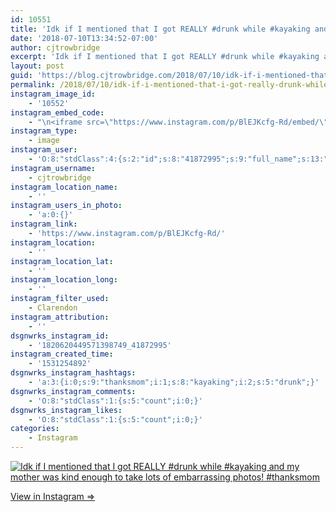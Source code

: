 ```yaml
---
id: 10551
title: 'Idk if I mentioned that I got REALLY #drunk while #kayaking and my mother was kind enough to take lots of embarrassing photos! #thanksmom'
date: '2018-07-10T13:34:52-07:00'
author: cjtrowbridge
excerpt: 'Idk if I mentioned that I got REALLY #drunk while #kayaking and my mother was kind enough to take lots of embarrassing photos! #thanksmom'
layout: post
guid: 'https://blog.cjtrowbridge.com/2018/07/10/idk-if-i-mentioned-that-i-got-really-drunk-while-kayaking-and-my-mother-was-kind-enough-to-take-lots-of-embarrassing-photos-thanksmom/'
permalink: /2018/07/10/idk-if-i-mentioned-that-i-got-really-drunk-while-kayaking-and-my-mother-was-kind-enough-to-take-lots-of-embarrassing-photos-thanksmom/
instagram_image_id:
    - '10552'
instagram_embed_code:
    - "\n<iframe src=\"https://www.instagram.com/p/BlEJKcfg-Rd/embed/\" width=\"612\" height=\"710\" frameborder=\"0\" scrolling=\"no\" allowtransparency=\"true\" class=\"insta-image-embed\"></iframe>\n"
instagram_type:
    - image
instagram_user:
    - 'O:8:"stdClass":4:{s:2:"id";s:8:"41872995";s:9:"full_name";s:13:"CJ Trowbridge";s:15:"profile_picture";s:141:"https://scontent.cdninstagram.com/vp/bdb3dc682730332976d1b56b290153a5/5BE0461C/t51.2885-19/s150x150/13724650_1188772791164794_142557231_a.jpg";s:8:"username";s:12:"cjtrowbridge";}'
instagram_username:
    - cjtrowbridge
instagram_location_name:
    - ''
instagram_users_in_photo:
    - 'a:0:{}'
instagram_link:
    - 'https://www.instagram.com/p/BlEJKcfg-Rd/'
instagram_location:
    - ''
instagram_location_lat:
    - ''
instagram_location_long:
    - ''
instagram_filter_used:
    - Clarendon
instagram_attribution:
    - ''
dsgnwrks_instagram_id:
    - '1820620449571398749_41872995'
instagram_created_time:
    - '1531254892'
dsgnwrks_instagram_hashtags:
    - 'a:3:{i:0;s:9:"thanksmom";i:1;s:8:"kayaking";i:2;s:5:"drunk";}'
dsgnwrks_instagram_comments:
    - 'O:8:"stdClass":1:{s:5:"count";i:0;}'
dsgnwrks_instagram_likes:
    - 'O:8:"stdClass":1:{s:5:"count";i:0;}'
categories:
    - Instagram
---
```


[![Idk if I mentioned that I got REALLY #drunk while #kayaking and my mother was kind enough to take lots of embarrassing photos! #thanksmom](https://blog.cjtrowbridge.com/wp-content/uploads/2018/07/1531254892-1-1.jpg)](https://www.instagram.com/p/BlEJKcfg-Rd/)

[View in Instagram ⇒](https://www.instagram.com/p/BlEJKcfg-Rd/)